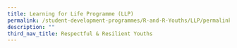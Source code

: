 ```yaml
---
title: Learning for Life Programme (LLP)
permalink: /student-development-programmes/R-and-R-Youths/LLP/permalink
description: ""
third_nav_title: Respectful & Resilient Youths
---
```

